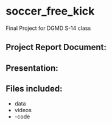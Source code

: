 # soccer_free_kick
Final Project for DGMD S-14 class

## Project Report Document:

## Presentation:

## Files included:
- data
- videos
- -code
